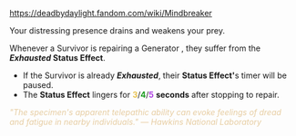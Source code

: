 https://deadbydaylight.fandom.com/wiki/Mindbreaker

<p>Your distressing presence drains and weakens your prey.
<p>Whenever a Survivor is repairing a Generator , they suffer from the <i><b>Exhausted </b></i> <b>Status Effect</b>.
</p>
<ul><li>If the Survivor is already <i><b>Exhausted</b></i>, their <b>Status Effect'</b>s timer will be paused.</li>
<li>The <b>Status Effect</b> lingers for <span class="clr" style="color: #e8c252;"><b>3</b></span>/<span class="clr" style="color: #199b1e;"><b>4</b></span>/<span class="clr" style="color: #ac3ee3;"><b>5</b></span> <b>seconds</b> after stopping to repair.</li></ul>
<p><i><span class="clr clr9" style="color: #e7cda2 ;">"The specimen's apparent telepathic ability can evoke feelings of dread and fatigue in nearby individuals." — Hawkins National Laboratory</span></i>
</p>
</p>
